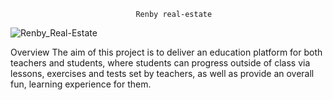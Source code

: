                                 Renby real-estate



![Renby_Real-Estate](https://github.com/samad13/realEstate-webApp/assets/61961655/00bbfcca-9919-40df-a372-46e33fd311bc)


Overview
The aim of this project is to deliver an education platform for both teachers and students, where students can progress outside of class via lessons, exercises and tests set by teachers, as well as provide an overall fun, learning experience for them.

